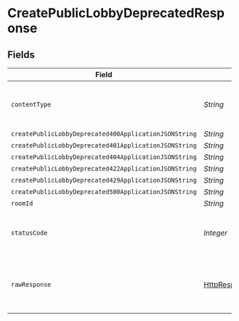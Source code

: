 # CreatePublicLobbyDeprecatedResponse


## Fields

| Field                                                                                                                    | Type                                                                                                                     | Required                                                                                                                 | Description                                                                                                              |
| ------------------------------------------------------------------------------------------------------------------------ | ------------------------------------------------------------------------------------------------------------------------ | ------------------------------------------------------------------------------------------------------------------------ | ------------------------------------------------------------------------------------------------------------------------ |
| `contentType`                                                                                                            | *String*                                                                                                                 | :heavy_check_mark:                                                                                                       | HTTP response content type for this operation                                                                            |
| `createPublicLobbyDeprecated400ApplicationJSONString`                                                                    | *String*                                                                                                                 | :heavy_minus_sign:                                                                                                       | N/A                                                                                                                      |
| `createPublicLobbyDeprecated401ApplicationJSONString`                                                                    | *String*                                                                                                                 | :heavy_minus_sign:                                                                                                       | N/A                                                                                                                      |
| `createPublicLobbyDeprecated404ApplicationJSONString`                                                                    | *String*                                                                                                                 | :heavy_minus_sign:                                                                                                       | N/A                                                                                                                      |
| `createPublicLobbyDeprecated422ApplicationJSONString`                                                                    | *String*                                                                                                                 | :heavy_minus_sign:                                                                                                       | N/A                                                                                                                      |
| `createPublicLobbyDeprecated429ApplicationJSONString`                                                                    | *String*                                                                                                                 | :heavy_minus_sign:                                                                                                       | N/A                                                                                                                      |
| `createPublicLobbyDeprecated500ApplicationJSONString`                                                                    | *String*                                                                                                                 | :heavy_minus_sign:                                                                                                       | N/A                                                                                                                      |
| `roomId`                                                                                                                 | *String*                                                                                                                 | :heavy_minus_sign:                                                                                                       | Ok                                                                                                                       |
| `statusCode`                                                                                                             | *Integer*                                                                                                                | :heavy_check_mark:                                                                                                       | HTTP response status code for this operation                                                                             |
| `rawResponse`                                                                                                            | [HttpResponse<byte[]>](https://docs.oracle.com/en/java/javase/11/docs/api/java.net.http/java/net/http/HttpResponse.html) | :heavy_minus_sign:                                                                                                       | Raw HTTP response; suitable for custom response parsing                                                                  |